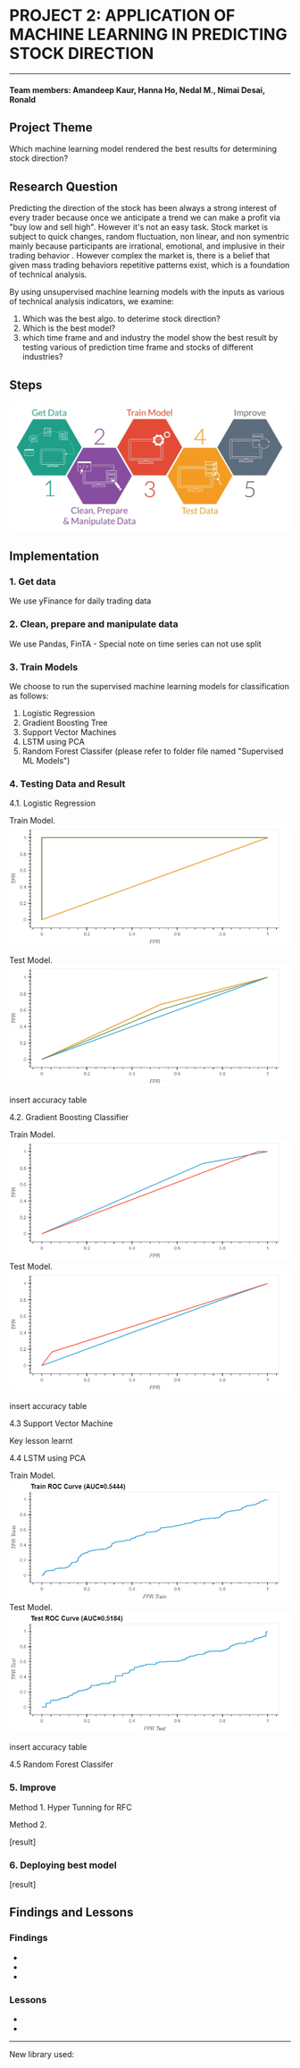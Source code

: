 # PROJECT 2: APPLICATION OF MACHINE LEARNING IN PREDICTING STOCK DIRECTION
 
---
#### Team members: Amandeep Kaur, Hanna Ho, Nedal M., Nimai Desai, Ronald 

## Project Theme

Which machine learning model rendered the best results for determining stock direction?  


## Research Question

Predicting the direction of the stock has been always a strong interest of every trader because once we anticipate a trend we can make a profit via "buy low and sell high". However it's not an easy task. Stock market is subject to quick changes, random fluctuation, non linear, and non symentric mainly because participants are irrational, emotional, and implusive in their trading behavior . However complex the market is, there is a belief that given mass trading behaviors repetitive patterns exist, which is a foundation of technical analysis.

By using unsupervised machine learning models with the inputs as various of technical analysis indicators, we examine: 

1. Which was the best algo. to deterime stock direction?  
2. Which is the best model?
3. which time frame and and industry the model show the best result by testing various of prediction time frame and stocks of different industries?  

## Steps
![alt_text](/Consol/Images/steps.jpeg)

## Implementation

### 1. Get data

We use yFinance for daily trading data  

### 2. Clean, prepare and manipulate data

We use Pandas, FinTA - Special note on time series can not use split

### 3. Train Models

We choose to run the supervised machine learning models for classification as follows:

1. Logistic Regression
2. Gradient Boosting Tree 
3. Support Vector Machines
4. LSTM using PCA
5. Random Forest Classifer
(please refer to folder file named "Supervised ML Models")

### 4. Testing Data and Result

4.1. Logistic Regression 

Train Model.
![](/Consol/Images/ROC_train.png)

Test Model.
![](/Consol/Images/ROC_test.png)

insert accuracy table

4.2. Gradient Boosting Classifier

Train Model. 
![](/Consol/Images/LR_and_GBC_train.png)
Test Model.
![](/Consol/Images/LR_and_GBC_test.png)

insert accuracy table

4.3 Support Vector Machine

Key lesson learnt

4.4 LSTM using PCA

Train Model. 
![](/Consol/Images/LSTM_train.png)
Test Model.
![](/Consol/Images/LSTM_test.png)

insert accuracy table

4.5 Random Forest Classifer

### 5. Improve

Method 1. Hyper Tunning for RFC

Method 2. 

[result]


### 6. Deploying best model

[result]




## Findings and Lessons

### Findings
*
*
*

### Lessons

*
*


***
New library used: 

 



